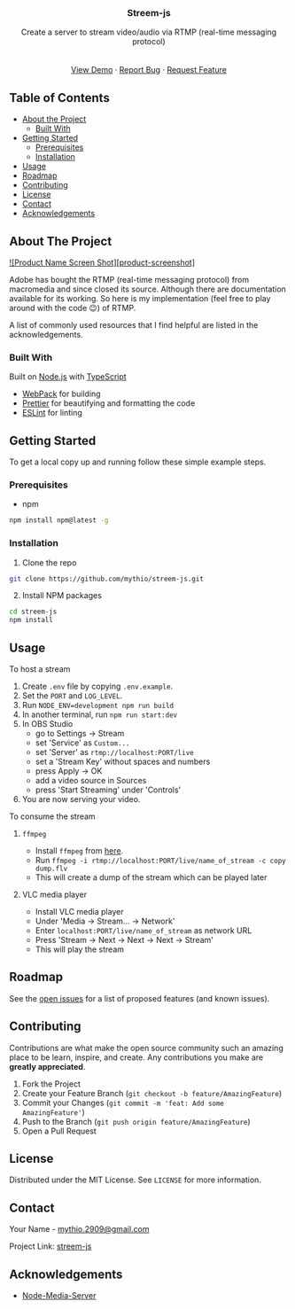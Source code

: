 <!-- PROJECT LOGO -->
<br />
<p align="center">
  <!-- <a href="https://github.com/mythio/streem-js">
    <img src="images/logo.png" alt="Logo" width="80" height="80">
  </a> -->

  <h3 align="center">Streem-js</h3>

  <p align="center">
   Create a server to stream video/audio via RTMP (real-time messaging protocol)
    <br />
    <!-- <a href="https://github.com/othneildrew/Best-README-Template"><strong>Explore the docs »</strong></a> -->
    <br />
    <br />
    <a href="https://github.com/othneildrew/Best-README-Template">View Demo</a>
    ·
    <a href="https://github.com/othneildrew/Best-README-Template/issues">Report Bug</a>
    ·
    <a href="https://github.com/othneildrew/Best-README-Template/issues">Request Feature</a>
  </p>
</p>



<!-- TABLE OF CONTENTS -->
## Table of Contents

* [About the Project](#about-the-project)
  * [Built With](#built-with)
* [Getting Started](#getting-started)
  * [Prerequisites](#prerequisites)
  * [Installation](#installation)
* [Usage](#usage)
* [Roadmap](#roadmap)
* [Contributing](#contributing)
* [License](#license)
* [Contact](#contact)
* [Acknowledgements](#acknowledgements)



<!-- ABOUT THE PROJECT -->
## About The Project

[![Product Name Screen Shot][product-screenshot]](https://example.com)

Adobe has bought the RTMP (real-time messaging protocol) from macromedia and since closed its source. Although there are documentation available for its working. So here is my implementation (feel free to play around with the code :wink:) of RTMP.

A list of commonly used resources that I find helpful are listed in the acknowledgements.

### Built With
Built on [Node.js](https://nodejs.org/en/) with [TypeScript](https://www.typescriptlang.org/)
* [WebPack](https://webpack.js.org/) for building
* [Prettier](https://prettier.io) for beautifying and formatting the code
* [ESLint](https://eslint.org) for linting

## Getting Started

To get a local copy up and running follow these simple example steps.

### Prerequisites

* npm
```sh
npm install npm@latest -g
```

### Installation

1. Clone the repo
```bash
git clone https://github.com/mythio/streem-js.git
```
2. Install NPM packages
```bash
cd streem-js
npm install
```

## Usage

To host a stream

 1. Create `.env`  file by copying `.env.example`.
 2. Set the `PORT` and `LOG_LEVEL`.
 3. Run `NODE_ENV=development npm run build`
 4. In another terminal, run `npm run start:dev`
 5. In OBS Studio
    * go to Settings -> Stream
    * set 'Service' as `Custom...`
    * set 'Server' as `rtmp://localhost:PORT/live`
    * set a 'Stream Key' without spaces and numbers
    * press Apply -> OK
    * add a video source in Sources
    * press 'Start Streaming' under 'Controls'
6. You are now serving your video.

To consume the stream

1. `ffmpeg`
    * Install `ffmpeg` from [here](https://ffmpeg.org/download.html).
    * Run `ffmpeg -i rtmp://localhost:PORT/live/name_of_stream -c copy dump.flv` 
    * This will create a dump of the stream which can be played later
    
2. VLC media player
    * Install VLC media player
    * Under 'Media -> Stream... -> Network'
    * Enter `localhost:PORT/live/name_of_stream` as network URL
    * Press 'Stream -> Next -> Next -> Next -> Stream'
    * This will play the stream

## Roadmap

See the [open issues](https://github.com/othneildrew/Best-README-Template/issues) for a list of proposed features (and known issues).

## Contributing

Contributions are what make the open source community such an amazing place to be learn, inspire, and create. Any contributions you make are **greatly appreciated**.

1. Fork the Project
2. Create your Feature Branch (`git checkout -b feature/AmazingFeature`)
3. Commit your Changes (`git commit -m 'feat: Add some AmazingFeature'`)
4. Push to the Branch (`git push origin feature/AmazingFeature`)
5. Open a Pull Request

## License

Distributed under the MIT License. See `LICENSE` for more information.

## Contact

Your Name - mythio.2909@gmail.com

Project Link: [streem-js](https://github.com/mythio/streem-js)

## Acknowledgements
* [Node-Media-Server](https://github.com/illuspas/Node-Media-Server)
